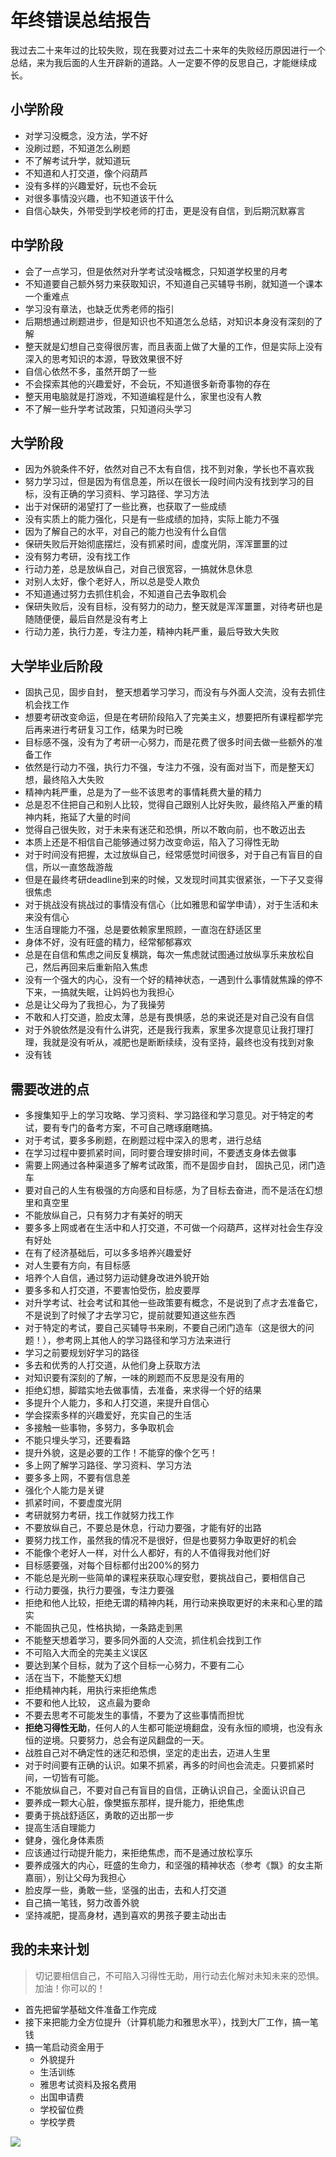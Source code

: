 # 年终错误总结报告


<!--more-->

我过去二十来年过的比较失败，现在我要对过去二十来年的失败经历原因进行一个总结，来为我后面的人生开辟新的道路。人一定要不停的反思自己，才能继续成长。

## 小学阶段

- 对学习没概念，没方法，学不好
- 没刷过题，不知道怎么刷题
- 不了解考试升学，就知道玩
- 不知道和人打交道，像个闷葫芦
- 没有多样的兴趣爱好，玩也不会玩
- 对很多事情没兴趣，也不知道该干什么
- 自信心缺失，外带受到学校老师的打击，更是没有自信，到后期沉默寡言

## 中学阶段

- 会了一点学习，但是依然对升学考试没啥概念，只知道学校里的月考
- 不知道要自己额外努力来获取知识，不知道自己买辅导书刷，就知道一个课本一个重难点
- 学习没有章法，也缺乏优秀老师的指引
- 后期想通过刷题进步，但是知识也不知道怎么总结，对知识本身没有深刻的了解
- 整天就是幻想自己变得很厉害，而且表面上做了大量的工作，但是实际上没有深入的思考知识的本源，导致效果很不好
- 自信心依然不多，虽然开朗了一些
- 不会探索其他的兴趣爱好，不会玩，不知道很多新奇事物的存在
- 整天用电脑就是打游戏，不知道编程是什么，家里也没有人教
- 不了解一些升学考试政策，只知道闷头学习

## 大学阶段

- 因为外貌条件不好，依然对自己不太有自信，找不到对象，学长也不喜欢我
- 努力学习过，但是因为有信息差，所以在很长一段时间内没有找到学习的目标，没有正确的学习资料、学习路径、学习方法
- 出于对保研的渴望打了一些比赛，也获取了一些成绩
- 没有实质上的能力强化，只是有一些成绩的加持，实际上能力不强
- 因为了解自己的水平，对自己的能力也没有什么自信
- 保研失败后开始彻底摆烂，没有抓紧时间，虚度光阴，浑浑噩噩的过
- 没有努力考研，没有找工作
- 行动力差，总是放纵自己，对自己很宽容，一搞就休息休息
- 对别人太好，像个老好人，所以总是受人欺负
- 不知道通过努力去抓住机会，不知道自己去争取机会
- 保研失败后，没有目标，没有努力的动力，整天就是浑浑噩噩，对待考研也是随随便便，最后自然是没有考上
- 行动力差，执行力差，专注力差，精神内耗严重，最后导致大失败

## 大学毕业后阶段

- 固执己见，固步自封， 整天想着学习学习，而没有与外面人交流，没有去抓住机会找工作
- 想要考研改变命运，但是在考研阶段陷入了完美主义，想要把所有课程都学完后再来进行考研复习工作，结果为时已晚
- 目标感不强，没有为了考研一心努力，而是花费了很多时间去做一些额外的准备工作
- 依然是行动力不强，执行力不强，专注力不强，没有面对当下，而是整天幻想，最终陷入大失败
- 精神内耗严重，总是为了一些不该思考的事情耗费大量的精力
- 总是忍不住把自己和别人比较，觉得自己跟别人比好失败，最终陷入严重的精神内耗，拖延了大量的时间
- 觉得自己很失败，对于未来有迷茫和恐惧，所以不敢向前，也不敢迈出去
- 本质上还是不相信自己能够通过努力改变命运，陷入了习得性无助
- 对于时间没有把握，太过放纵自己，经常感觉时间很多，对于自己有盲目的自信，所以一直悠哉游哉
- 但是在最终考研deadline到来的时候，又发现时间其实很紧张，一下子又变得很焦虑
- 对于挑战没有挑战过的事情没有信心（比如雅思和留学申请），对于生活和未来没有信心
- 生活自理能力不强，总是要依赖家里照顾，一直泡在舒适区里
- 身体不好，没有旺盛的精力，经常郁郁寡欢
- 总是在自信和焦虑之间反复横跳，每次一焦虑就试图通过放纵享乐来放松自己，然后再回来后重新陷入焦虑
- 没有一个强大的内心，没有一个好的精神状态，一遇到什么事情就焦躁的停不下来，一搞就失眠，让妈妈也为我担心
- 总是让父母为了我担心，为了我操劳
- 不敢和人打交道，脸皮太薄，总是有畏惧感，总的来说还是对自己没有自信
- 对于外貌依然是没有什么讲究，还是我行我素，家里多次提意见让我打理打理，我就是没有听从，减肥也是断断续续，没有坚持，最终也没有找到对象
- 没有钱

## 需要改进的点

- 多搜集知乎上的学习攻略、学习资料、学习路径和学习意见。对于特定的考试，要有专门的备考方案，不可自己瞎琢磨瞎搞。
- 对于考试，要多多刷题，在刷题过程中深入的思考，进行总结
- 在学习过程中要抓紧时间，同时要合理安排时间，不要透支身体去做事
- 需要上网通过各种渠道多了解考试政策，而不是固步自封， 固执己见，闭门造车
- 要对自己的人生有极强的方向感和目标感，为了目标去奋进，而不是活在幻想里和真空里
- 不能放纵自己，只有努力才有美好的明天
- 要多多上网或者在生活中和人打交道，不可做一个闷葫芦，这样对社会生存没有好处
- 在有了经济基础后，可以多多培养兴趣爱好
- 对人生要有方向，有目标感
- 培养个人自信，通过努力运动健身改进外貌开始
- 要多多和人打交道，不要害怕受伤，脸皮要厚
- 对升学考试、社会考试和其他一些政策要有概念，不是说到了点才去准备它，不是说到了时候了才去学习它，提前就要知道这些东西
- 对于特定的考试，要自己买辅导书来刷，不要自己闭门造车（这是很大的问题！），参考网上其他人的学习路径和学习方法来进行
- 学习之前要规划好学习的路径
- 多去和优秀的人打交道，从他们身上获取方法
- 对知识要有深刻的了解，一味的刷题而不反思是没有用的
- 拒绝幻想，脚踏实地去做事情，去准备，来求得一个好的结果
- 多提升个人能力，多和人打交道，来提升自信心
- 学会探索多样的兴趣爱好，充实自己的生活
- 多接触一些事物，多努力，多争取机会
- 不能只埋头学习，还要看路
- 提升外貌，这是必要的工作！不能穿的像个乞丐！
- 多上网了解学习路径、学习资料、学习方法
- 要多多上网，不要有信息差
- 强化个人能力是关键
- 抓紧时间，不要虚度光阴
- 考研就努力考研，找工作就努力找工作
- 不要放纵自己，不要总是休息，行动力要强，才能有好的出路
- 要努力找工作，虽然我的情况不是很好，但是也要努力争取更好的机会
- 不能像个老好人一样，对什么人都好，有的人不值得我对他们好
- 目标感要强，对每个目标都付出200%的努力
- 不能总是光刷一些简单的课程来获取心理安慰，要挑战自己，要相信自己
- 行动力要强，执行力要强，专注力要强
- 拒绝和他人比较，拒绝无谓的精神内耗，用行动来换取更好的未来和心里的踏实
- 不能固执己见，性格执拗，一条路走到黑
- 不能整天想着学习，要多同外面的人交流，抓住机会找到工作
- 不可陷入大而全的完美主义误区
- 要达到某个目标，就为了这个目标一心努力，不要有二心
- 活在当下，不能整天幻想
- 拒绝精神内耗，用执行来拒绝焦虑
- 不要和他人比较， 这点最为要命
- 不要去思考不可能发生的事情，不要为了这些事情而担忧
- **拒绝习得性无助**，任何人的人生都可能逆境翻盘，没有永恒的顺境，也没有永恒的逆境。只要努力，总会有逆风翻盘的一天。
- 战胜自己对不确定性的迷茫和恐惧，坚定的走出去，迈进人生里
- 对于时间要有正确的认识。如果不抓紧，再多的时间也会流走。只要抓紧时间，一切皆有可能。
- 不能放纵自己，不要对自己有盲目的自信，正确认识自己，全面认识自己
- 要养成一颗大心脏，像樊振东那样，提升能力，拒绝焦虑
- 要勇于挑战舒适区，勇敢的迈出那一步
- 提高生活自理能力
- 健身，强化身体素质
- 应该通过行动提升能力，来拒绝焦虑，而不是通过放松享乐
- 要养成强大的内心，旺盛的生命力，和坚强的精神状态（参考《飘》的女主斯嘉丽），别让父母为我担心
- 脸皮厚一些，勇敢一些，坚强的出击，去和人打交道
- 自己搞一笔钱，努力改善外貌
- 坚持减肥，提高身材，遇到喜欢的男孩子要主动出击

## 我的未来计划

> 切记要相信自己，不可陷入习得性无助，用行动去化解对未知未来的恐惧。加油！你可以的！

- 首先把留学基础文件准备工作完成
- 接下来把能力全方位提升（计算机能力和雅思水平），找到大厂工作，搞一笔钱
- 搞一笔启动资金用于
	- 外貌提升
	- 生活训练
	- 雅思考试资料及报名费用
	- 出国申请费
	- 学校留位费
	- 学校学费

![](XHS_17349327576431040g00830u3mo259le104a7711e2iuq.jpg)

